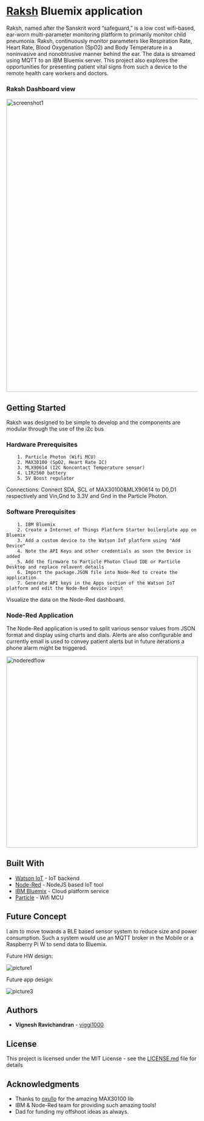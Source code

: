 # [Raksh](https://hackaday.io/project/13345-rakshthe-25-earworn-child-pneumonia-monitor) Bluemix application

Raksh, named after the Sanskrit word “safeguard,” is a low cost wifi-based, ear-worn multi-parameter monitoring platform to primarily monitor child pneumonia.
Raksh, continuously monitor parameters like Respiration Rate, Heart Rate, Blood Oxygenation (SpO2) and Body Temperature in a noninvasive and nonobtrusive manner behind the ear. 
The data is streamed using MQTT to an IBM Bluemix server. This project also explores the opportunities for presenting patient vital signs from such a device to the remote health care workers and doctors. 

### Raksh Dashboard view
<img width="772" alt="screenshot1" src="https://cloud.githubusercontent.com/assets/1295467/25814388/f857bb24-343a-11e7-8361-c951c5acf781.png">


## Getting Started
Raksh was designed to be simple to develop and the components are modular through the use of the i2c bus
### Hardware Prerequisites

```
	1. Particle Photon (Wifi MCU)
	2. MAX30100 (SpO2, Heart Rate IC)
	3. MLX90614 (I2C Noncontact Temperature sensor)
	4. LIR2560 battery
	5. 5V Boost regulator
```
Connections: 
Connect SDA, SCL of MAX30100&MLX90614 to D0,D1 respectively and Vin,Gnd to 3.3V and Gnd in the Particle Photon.


### Software Prerequisites

```
	1. IBM Bluemix
	2. Create a Internet of Things Platform Starter boilerplate app on Bluemix
	3. Add a custom device to the Watson IoT platform using "Add Device"
	4. Note the API Keys and other credentials as soon the Device is added
	5. Add the firmware to Particle Photon Cloud IDE or Particle Desktop and replace relavent details 
	6. Import the package.JSON file into Node-Red to create the application
	7. Generate API keys in the Apps section of the Watson IoT platform and edit the Node-Red device input
```
Visualize the data on the Node-Red dashboard.

### Node-Red Application
The Node-Red application is used to split various sensor values from JSON format and display using charts and dials. Alerts are also configurable and currently email is used to convey patient alerts but in future iterations a phone alarm might be triggered.

<img width="504" alt="noderedflow" src="https://cloud.githubusercontent.com/assets/1295467/25814454/2d770314-343b-11e7-9e5b-fb60995f7756.PNG">


## Built With

* [Watson IoT](https://www.ibm.com/internet-of-things/platform/watson-iot-platform/) - IoT backend
* [Node-Red](https://nodered.org/) - NodeJS based IoT tool
* [IBM Bluemix](https://www.ibm.com/cloud-computing/bluemix/) - Cloud platform service
* [Particle](https://www.particle.io/) - Wifi MCU

## Future Concept 
I aim to move towards a BLE based sensor system to reduce size and power consumption. Such a system would use an MQTT broker in the Mobile or a Raspberry Pi W to send data to Bluemix.

Future HW design: 

![picture1](https://cloud.githubusercontent.com/assets/1295467/25814759/35a311b2-343c-11e7-819f-f1012277123c.png)


Future app design:

![picture3](https://cloud.githubusercontent.com/assets/1295467/25814872/87266db8-343c-11e7-849b-642ce651c501.png)


## Authors

* **Vignesh Ravichandran** - [viggi1000](https://github.com/viggi1000)

## License

This project is licensed under the MIT License - see the [LICENSE.md](LICENSE.md) file for details

## Acknowledgments

* Thanks to [oxullo](https://github.com/oxullo/Arduino-MAX30100) for the amazing MAX30100 lib
* IBM & Node-Red team for providing such amazing tools!
* Dad for funding my offshoot ideas as always.


